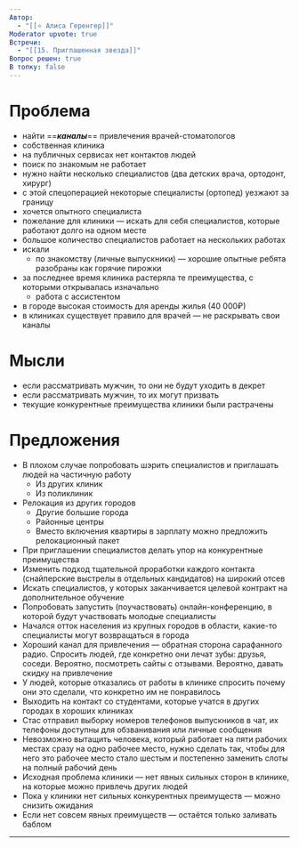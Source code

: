 ```yaml
---
Автор:
  - "[[⭐️ Алиса Геренгер]]"
Moderator upvote: true
Встречи:
  - "[[15. Приглашенная звезда]]"
Вопрос решен: true
В топку: false
---
```

# Проблема

- найти ==**_каналы_**== привлечения врачей-стоматологов
- собственная клиника
- на публичных сервисах нет контактов людей
- поиск по знакомым не работает
- нужно найти несколько специалистов (два детских врача, ортодонт, хирург)
- с этой спецоперацией некоторые специалисты (ортопед) уезжают за границу
- хочется опытного специалиста
- пожелание для клиники — искать для себя специалистов, которые работают долго на одном месте
- большое количество специалистов работает на нескольких работах
- искали
    - по знакомству (личные выпускники) — хорошие опытные ребята разобраны как горячие пирожки
- за последнее время клиника растеряла те преимущества, с которыми открывалась изначально
    - работа с ассистентом
- в городе высокая стоимость для аренды жилья (40 000₽)
- в клиниках существует правило для врачей — не раскрывать свои каналы

# Мысли

- если рассматривать мужчин, то они не будут уходить в декрет
- если рассматривать мужчин, то их могут призвать
- текущие конкурентные преимущества клиники были растрачены

# Предложения

- В плохом случае попробовать шэрить специалистов и приглашать людей на частичную работу
    - Из других клиник
    - Из поликлиник
- Релокация из других городов
    - Другие большие города
    - Районные центры
    - Вместо включения квартиры в зарплату можно предложить релокационный пакет
- При приглашении специалистов делать упор на конкурентные преимущества
- Изменить подход тщательной проработки каждого контакта (снайперские выстрелы в отдельных кандидатов) на широкий отсев
- Искать специалистов, у которых заканчивается целевой контракт на дополнительное обучение
- Попробовать запустить (поучаствовать) онлайн-конференцию, в которой будут участвовать молодые специалисты
- Начался отток населения из крупных городов в области, какие-то специалисты могут возвращаться в города
- Хороший канал для привлечения — обратная сторона сарафанного радио. Спросить людей, где конкретно они лечат зубы: друзья, соседи. Вероятно, посмотреть сайты с отзывами. Вероятно, давать скидку на привлечение
- У людей, которые отказались от работы в клинике спросить почему они это сделали, что конкретно им не понравилось
- Выходить на контакт со студентами, которые учатся в других городах в хороших клиниках
- Стас отправил выборку номеров телефонов выпускников в чат, их телефоны доступны для обзванивания или личные сообщения
- Невозможно вытащить человека, который работает на пяти рабочих местах сразу на одно рабочее место, нужно сделать так, чтобы для него это рабочее место стало шестым и постепенно заменить слоты на полный рабочий день
- Исходная проблема клиники — нет явных сильных сторон в клинике, на которые можно привлечь других людей
- Пока у клиники нет сильных конкурентных преимуществ — можно снизить ожидания
- Если нет совсем явных преимуществ — остаётся только заливать баблом

---